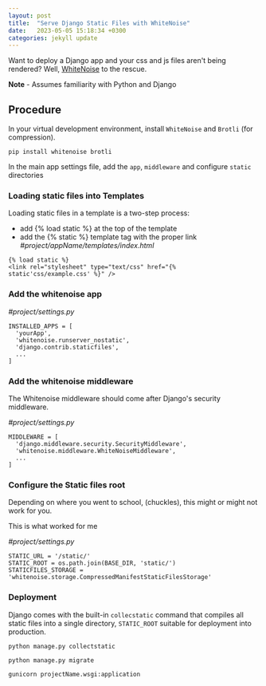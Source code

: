 ```yaml
---
layout: post
title:  "Serve Django Static Files with WhiteNoise"
date:   2023-05-05 15:18:34 +0300
categories: jekyll update
---
```


Want to deploy a Django app and your css and js files aren't being rendered? Well, [WhiteNoise](https://whitenoise.readthedocs.io/en/stable/django.html) to the rescue.

**Note** - Assumes familiarity with Python and Django

## Procedure
In your virtual development environment, install `WhiteNoise` and `Brotli` (for compression).

```
pip install whitenoise brotli
```

In the main app settings file, add the `app`, `middleware` and configure `static` directories

### Loading static files into Templates

Loading static files in a template is a two-step process:

* add {% load static %} at the top of the template
* add the {% static %} template tag with the proper link
*#project/appName/templates/index.html*
```
{% load static %}
<link rel="stylesheet" type="text/css" href="{% static'css/example.css' %}" />
```

### Add the whitenoise app
*#project/settings.py*
```
INSTALLED_APPS = [
  'yourApp',
  'whitenoise.runserver_nostatic',
  'django.contrib.staticfiles',
  ...
]
```

### Add the whitenoise middleware
The Whitenoise middleware should come after Django's security middleware.

*#project/settings.py*
```
MIDDLEWARE = [
  'django.middleware.security.SecurityMiddleware',
  'whitenoise.middleware.WhiteNoiseMiddleware',
  ...
]
```

### Configure the Static files root
Depending on where you went to school, (chuckles), this might or might not work for you.

This is what worked for me

*#project/settings.py*
```
STATIC_URL = '/static/'
STATIC_ROOT = os.path.join(BASE_DIR, 'static/')
STATICFILES_STORAGE = 'whitenoise.storage.CompressedManifestStaticFilesStorage'
```

### Deployment

Django comes with the built-in `collecstatic` command that compiles all static files into a single directory, `STATIC_ROOT` suitable for deployment into production.

```
python manage.py collectstatic

python manage.py migrate

gunicorn projectName.wsgi:application
```
